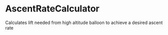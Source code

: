 # AscentRateCalculator
Calculates lift needed from high altitude balloon to achieve a desired ascent rate
